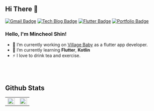 
## Hi There 👋  

[![Gmail Badge](https://img.shields.io/badge/Gmail-d14836?style=flat-square&logo=Gmail&logoColor=white&link=mailto:mincheolnihs@gmail.com)](mailto:mincheolnihs@gmail.com)
[![Tech Blog Badge](http://img.shields.io/badge/-Tech%20blog-black?style=flat-square&logo=github&link=https://velog.io/@den)](https://velog.io/@den) [![Flutter Badge](http://img.shields.io/badge/-pub.dev-blue?style=flat-square&logo=flutter&link=https://pub.dev/packages?q=email%3Amincheolnihs%40gmail.com)](https://pub.dev/packages?q=email%3Amincheolnihs%40gmail.com)
[![Portfolio Badge](https://img.shields.io/badge/-Portfolio-blueviolet?&style=flat-square&logo=flutter)](https://mincheol-shin.github.io/portfolio/)



### Hello, I'm Mincheol Shin! 
- 🔭 I’m currently working on [Village Baby](https://villagebaby.kr/) as a flutter app developer.
- 🌱 I’m currently learning **Flutter**, **Kotlin**
- ⚡ I love to drink tea and exercise.

<br>

<br>


## Github Stats  
<table><tr><td valign="top" width="50%">

<img src="https://github-readme-stats.vercel.app/api?username=mincheol-shin&show_icons=true&count_private=true&hide_border=true" align="left" style="width: 100%" />

</td><td valign="top" width="50%">

<img src="https://github-readme-stats.vercel.app/api/top-langs/?username=mincheol-shin&hide_border=true&layout=compact" align="left" style="width: 100%" />

</td></tr></table>  
